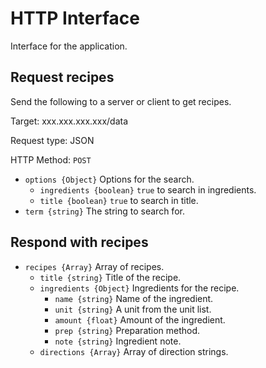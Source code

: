 # HTTP Interface
Interface for the application.

## Request recipes
Send the following to a server or client to get recipes.

Target: xxx.xxx.xxx.xxx/data

Request type: JSON

HTTP Method: `POST`

* `options {Object}` Options for the search.
    * `ingredients {boolean}` `true` to search in ingredients.
    * `title {boolean}` `true` to search in title.
* `term {string}` The string to search for.

## Respond with recipes
* `recipes {Array}` Array of recipes.
    * `title {string}` Title of the recipe.
    * `ingredients {Object}` Ingredients for the recipe.
        * `name {string}` Name of the ingredient.
        * `unit {string}` A unit from the unit list.
        * `amount {float}` Amount of the ingredient.
        * `prep {string}` Preparation method.
        * `note {string}` Ingredient note.
    * `directions {Array}` Array of direction strings.
